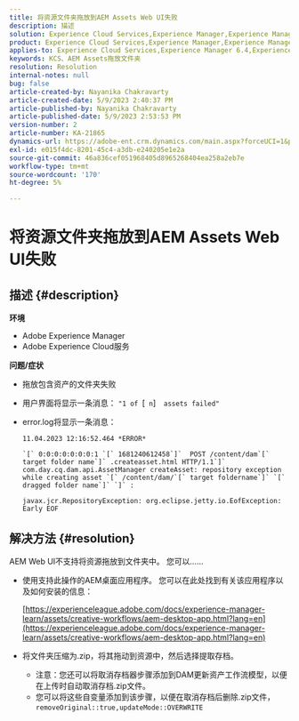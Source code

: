 ```yaml
---
title: 将资源文件夹拖放到AEM Assets Web UI失败
description: 描述
solution: Experience Cloud Services,Experience Manager,Experience Manager as a Cloud Service
product: Experience Cloud Services,Experience Manager,Experience Manager as a Cloud Service
applies-to: Experience Cloud Services,Experience Manager 6.4,Experience Manager Assets,Experience Manager as a Cloud Service,Experience Manager 6.5
keywords: KCS、AEM Assets拖放文件夹
resolution: Resolution
internal-notes: null
bug: false
article-created-by: Nayanika Chakravarty
article-created-date: 5/9/2023 2:40:37 PM
article-published-by: Nayanika Chakravarty
article-published-date: 5/9/2023 2:53:53 PM
version-number: 2
article-number: KA-21865
dynamics-url: https://adobe-ent.crm.dynamics.com/main.aspx?forceUCI=1&pagetype=entityrecord&etn=knowledgearticle&id=7b221c72-77ee-ed11-8849-6045bd006079
exl-id: e015f4dc-8201-45c4-a3db-e240205e1e2a
source-git-commit: 46a836cef051968405d8965268404ea258a2eb7e
workflow-type: tm+mt
source-wordcount: '170'
ht-degree: 5%

---
```


# 将资源文件夹拖放到AEM Assets Web UI失败

## 描述 {#description}


<b>环境</b>

- Adobe Experience Manager
- Adobe Experience Cloud服务


<b>问题/症状</b>

- 拖放包含资产的文件夹失败
- 用户界面将显示一条消息： `"1 of `[` n`]`  assets failed"`
- error.log将显示一条消息：

  ```
  11.04.2023 12:16:52.464 *ERROR* 
  
  `[` 0:0:0:0:0:0:0:1 `[` 1681240612458`]`  POST /content/dam`[` target folder name`]` .createasset.html HTTP/1.1`]`  com.day.cq.dam.api.AssetManager createAsset: repository exception while creating asset `[` /content/dam/`[` target foldername`]` `[` dragged folder name`]` `]` :
  
  javax.jcr.RepositoryException: org.eclipse.jetty.io.EofException: Early EOF
  ```



## 解决方法 {#resolution}


AEM Web UI不支持将资源拖放到文件夹中。 您可以……

- 使用支持此操作的AEM桌面应用程序。 您可以在此处找到有关该应用程序以及如何安装的信息：

  [https://experienceleague.adobe.com/docs/experience-manager-learn/assets/creative-workflows/aem-desktop-app.html?lang=en](https://experienceleague.adobe.com/docs/experience-manager-learn/assets/creative-workflows/aem-desktop-app.html?lang=en)
- 将文件夹压缩为.zip，将其拖动到资源中，然后选择提取存档。 
   - 注意：您还可以将取消存档器步骤添加到DAM更新资产工作流模型，以便在上传时自动取消存档.zip文件。
   - 您可以将这些自变量添加到该步骤，以便在取消存档后删除.zip文件， `removeOriginal::true,updateMode::OVERWRITE`
